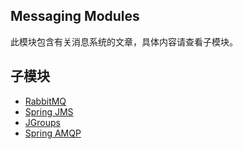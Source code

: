 ## Messaging Modules

此模块包含有关消息系统的文章，具体内容请查看子模块。

## 子模块

* [RabbitMQ](rabbitmq/README.md)
* [Spring JMS](spring-jms/README.md)
* [JGroups](jgroups/README.md)
* [Spring AMQP](spring-amqp/README.md)